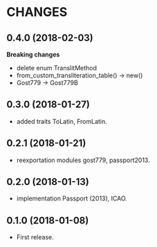 # CHANGES

## 0.4.0 (2018-02-03)

**Breaking changes**

* delete enum TranslitMethod
* from_custom_transliteration_table() -> new()
* Gost779 -> Gost779B

## 0.3.0 (2018-01-27)

* added traits ToLatin, FromLatin.

## 0.2.1 (2018-01-21)

* reexportation modules gost779, passport2013.

## 0.2.0 (2018-01-13)

* implementation Passport (2013), ICAO.

## 0.1.0 (2018-01-08)

* First release.